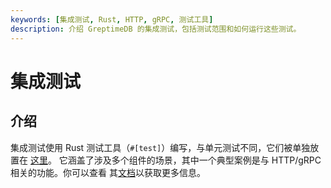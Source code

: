 ```yaml
---
keywords: [集成测试, Rust, HTTP, gRPC, 测试工具]
description: 介绍 GreptimeDB 的集成测试，包括测试范围和如何运行这些测试。
---
```


# 集成测试

## 介绍

集成测试使用 Rust 测试工具（`#[test]`）编写，与单元测试不同，它们被单独放置在
[这里](https://github.com/GreptimeTeam/greptimedb/tree/main/tests-integration)。
它涵盖了涉及多个组件的场景，其中一个典型案例是与 HTTP/gRPC 相关的功能。你可以查看
其[文档](https://github.com/GreptimeTeam/greptimedb/blob/main/tests-integration/README.md)以获取更多信息。

